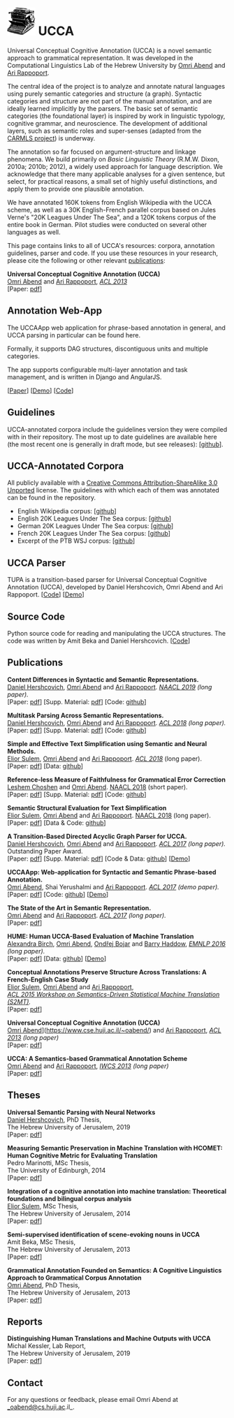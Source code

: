 # ![UCCA logo](logo6.png) UCCA

Universal Conceptual Cognitive Annotation (UCCA) is a novel semantic approach to grammatical representation. It was developed in the Computational Linguistics Lab of the Hebrew University by [Omri Abend](http://www.cs.huji.ac.il/~oabend) and [Ari Rappoport](http://www.cs.huji.ac.il/~arir).

The central idea of the project is to analyze and annotate natural languages using purely semantic categories and structure (a graph). Syntactic categories and structure are not part of the manual annotation, and are ideally learned implicitly by the parsers. The basic set of semantic categories (the foundational layer) is inspired by work in linguistic typology, cognitive grammar, and neuroscience. The development of additional layers, such as semantic roles and super-senses (adapted from the [CARMLS project](https://github.com/nert-gu/streusle/)) is underway.

The annotation so far focused on argument-structure and linkage phenomena. We build primarily on _Basic Linguistic Theory_ (R.M.W. Dixon, 2010a; 2010b; 2012), a widely used approach for language description. We acknowledge that there many applicable analyses for a given sentence, but select, for practical reasons, a small set of highly useful distinctions, and apply them to provide one plausible annotation.

We have annotated 160K tokens from English Wikipedia with the UCCA scheme, as well as a 30K English-French parallel corpus based on Jules Verne's "20K Leagues Under The Sea", and a 120K tokens corpus of the entire book in German. Pilot studies were conducted on several other languages as well.

This page contains links to all of UCCA's resources: corpora, annotation guidelines, parser and code. If you use these resources in your research, please cite the following or other relevant [publications](#publications):

**Universal Conceptual Cognitive Annotation (UCCA)**  
[Omri Abend](https://www.cse.huji.ac.il/~oabend/) and [Ari Rappoport](http://www.cs.huji.ac.il/~arir), _[ACL 2013](http://acl2013.org)_  
\[Paper: [pdf](https://www.aclweb.org/anthology/P13-1023.pdf)\]

## Annotation Web-App

The UCCAApp web application for phrase-based annotation in general, and UCCA parsing in particular can be found here.

Formally, it supports DAG structures, discontiguous units and multiple categories.

The app supports configurable multi-layer annotation and task management, and is written in Django and AngularJS.

\[[Paper](https://www.aclweb.org/anthology/P17-4019.pdf)\] \[[Demo](http://ucca-demo.cs.huji.ac.il)\] \[[Code](https://github.com/omriabnd/UCCA-App)\]

## Guidelines

UCCA-annotated corpora include the guidelines version they were compiled with in their repository. The most up to date guidelines are available here (the most recent one is generally in draft mode, but see releases): \[[github](https://github.com/UniversalConceptualCognitiveAnnotation/docs)\].

## UCCA-Annotated Corpora

All publicly available with a [Creative Commons Attribution-ShareAlike 3.0 Unported](http://creativecommons.org/licenses/by-sa/3.0/) license. The guidelines with which each of them was annotated can be found in the repository.

*   English Wikipedia corpus: \[[github](https://github.com/UniversalConceptualCognitiveAnnotation/UCCA_English-Wiki)\]
*   English 20K Leagues Under The Sea corpus: \[[github](https://github.com/UniversalConceptualCognitiveAnnotation/UCCA_English-20K)\]
*   German 20K Leagues Under The Sea corpus: \[[github](https://github.com/UniversalConceptualCognitiveAnnotation/UCCA_German-20K)\]
*   French 20K Leagues Under The Sea corpus: \[[github](https://github.com/UniversalConceptualCognitiveAnnotation/UCCA_French-20K)\]
*   Excerpt of the PTB WSJ corpus: \[[github](https://github.com/UniversalConceptualCognitiveAnnotation/UCCA_English-WSJ)\]

## UCCA Parser

TUPA is a transition-based parser for Universal Conceptual Cognitive Annotation (UCCA), developed by Daniel Hershcovich, Omri Abend and Ari Rappoport. \[[Code](https://github.com/danielhers/tupa/)\] \[[Demo](http://www.cs.huji.ac.il/~danielh/ucca/)\]

## Source Code

Python source code for reading and manipulating the UCCA structures. The code was written by Amit Beka and Daniel Hershcovich. \[[Code](https://github.com/danielhers/ucca)\]

## Publications

**Content Differences in Syntactic and Semantic Representations.**  
[Daniel Hershcovich](http://www.cs.huji.ac.il/~danielh/), [Omri Abend](https://www.cse.huji.ac.il/~oabend/) and [Ari Rappoport](http://www.cs.huji.ac.il/~arir). _[NAACL 2019](https://naacl2019.org/) (long paper)._  
\[Paper: [pdf](https://www.aclweb.org/anthology/N19-1047.pdf)\] \[Supp. Material: [pdf](https://www.aclweb.org/anthology/attachments/N19-1047.Supplementary.pdf)\] \[Code: [github](https://github.com/danielhers/synsem)\]

**Multitask Parsing Across Semantic Representations.**  
[Daniel Hershcovich](http://www.cs.huji.ac.il/~danielh/), [Omri Abend](https://www.cse.huji.ac.il/~oabend/) and [Ari Rappoport](http://www.cs.huji.ac.il/~arir). _[ACL 2018](http://acl2018.org) (long paper)._  
\[Paper: [pdf](https://www.aclweb.org/anthology/P18-1035.pdf)\] \[Supp. Material: [pdf](https://www.aclweb.org/anthology/attachments/P18-1035.Notes.pdf)\] \[Code: [github](https://github.com/danielhers/tupa)\]

**Simple and Effective Text Simplification using Semantic and Neural Methods.**  
[Elior Sulem](http://www.cs.huji.ac.il/~eliors/), [Omri Abend](https://www.cse.huji.ac.il/~oabend/) and [Ari Rappoport](http://www.cs.huji.ac.il/~arir). _[ACL 2018](http://acl2018.org/)_ (long paper).  
\[Paper: [pdf](https://www.aclweb.org/anthology/P18-1016.pdf)\] \[Data: [github](https://github.com/eliorsulem/simplification-acl2018)\]

**Reference-less Measure of Faithfulness for Grammatical Error Correction**  
[Leshem Choshen](https://ktilana.wixsite.com/leshem-choshen/) and [Omri Abend](https://www.cse.huji.ac.il/~oabend/). [NAACL 2018](http://naacl2018.org/) (short paper).  
\[Paper: [pdf](https://www.aclweb.org/anthology/N18-2020.pdf)\] \[Supp. Material: [pdf](https://www.aclweb.org/anthology/attachments/N18-2020.Notes.pdf)\] \[Code: [github](https://github.com/borgr/USim)\]

**Semantic Structural Evaluation for Text Simplification**  
[Elior Sulem](http://www.cs.huji.ac.il/~eliors/), [Omri Abend](https://www.cse.huji.ac.il/~oabend/) and [Ari Rappoport](http://www.cs.huji.ac.il/~arir). [NAACL 2018](http://naacl2018.org/) (long paper).  
\[Paper: [pdf](https://www.aclweb.org/anthology/N18-1063.pdf)\] \[Data & Code: [github](https://github.com/eliorsulem/SAMSA)\]

**A Transition-Based Directed Acyclic Graph Parser for UCCA.**  
[Daniel Hershcovich](http://www.cs.huji.ac.il/~danielh/), [Omri Abend](https://www.cse.huji.ac.il/~oabend/) and [Ari Rappoport](http://www.cs.huji.ac.il/~arir). _[ACL 2017](http://acl2017.org) (long paper)._ Outstanding Paper Award.  
\[Paper: [pdf](https://www.aclweb.org/anthology/P17-1104.pdf)\] \[Supp. Material: [pdf](https://www.aclweb.org/anthology/attachments/P17-1104.Notes.pdf)\] \[Code & Data: [github](https://github.com/danielhers/tupa/)\] \[[Demo](http://www.cs.huji.ac.il/~danielh/ucca/)\]

**UCCAApp: Web-application for Syntactic and Semantic Phrase-based Annotation.**  
[Omri Abend](https://www.cse.huji.ac.il/~oabend/), Shai Yerushalmi and [Ari Rappoport](http://www.cs.huji.ac.il/~arir). _[ACL 2017](http://acl2017.org) (demo paper)._  
\[Paper: [pdf](https://www.aclweb.org/anthology/P17-4019.pdf)\] \[Code: [github](https://github.com/omriabnd/UCCA-App)\] \[[Demo](http://ucca-demo.cs.huji.ac.il)\]

**The State of the Art in Semantic Representation.**  
[Omri Abend](https://www.cse.huji.ac.il/~oabend/) and [Ari Rappoport](http://www.cs.huji.ac.il/~arir). _[ACL 2017](http://acl2017.org) (long paper)._  
\[Paper: [pdf](https://www.aclweb.org/anthology/P17-1008.pdf)\]

**HUME: Human UCCA-Based Evaluation of Machine Translation**  
[Alexandra Birch](http://homepages.inf.ed.ac.uk/abmayne/), [Omri Abend](https://www.cse.huji.ac.il/~oabend/), [Ondřej Bojar](http://www1.cuni.cz/~obo/) and [Barry Haddow](http://homepages.inf.ed.ac.uk/bhaddow/), _[EMNLP 2016](http://www.emnlp2016.net/) (long paper)._  
\[Paper: [pdf](https://www.aclweb.org/anthology/D16-1134.pdf)\] \[Data: [github](https://github.com/bhaddow/hume-emnlp16)\] \[[Demo](https://www.cse.huji.ac.il/~oabend/hume_demo.html)\]

**Conceptual Annotations Preserve Structure Across Translations: A French-English Case Study**  
[Elior Sulem](http://www.cs.huji.ac.il/~eliors/), [Omri Abend](https://www.cse.huji.ac.il/~oabend/) and [Ari Rappoport](http://www.cs.huji.ac.il/~arir),  
_[ACL 2015 Workshop on Semantics-Driven Statistical Machine Translation (S2MT)](http://hlt.suda.edu.cn/workshop/s2mt/)._  
\[Paper: [pdf](https://www.aclweb.org/anthology/W15-3502.pdf)\]

**Universal Conceptual Cognitive Annotation (UCCA)**  
[Omri Abend](https://www.cse.huji.ac.il/~oabend/)](https://www.cse.huji.ac.il/~oabend/) and [Ari Rappoport](http://www.cs.huji.ac.il/~arir), _[ACL 2013](http://acl2013.org) (long paper)_  
\[Paper: [pdf](https://www.aclweb.org/anthology/P13-1023.pdf)\]

**UCCA: A Semantics-based Grammatical Annotation Scheme**  
[Omri Abend](https://www.cse.huji.ac.il/~oabend/) and [Ari Rappoport](http://www.cs.huji.ac.il/~arir), _[IWCS 2013](http://www.ling.uni-potsdam.de/iwcs2013/) (long paper)_  
\[Paper: [pdf](https://www.aclweb.org/anthology/W13-0101.pdf)\]

## Theses

**Universal Semantic Parsing with Neural Networks**  
[Daniel Hershcovich](https://danielhers.github.io/), PhD Thesis,  
The Hebrew University of Jerusalem, 2019  
\[Paper: [pdf](https://danielhers.github.io/thesis.pdf)\]

**Measuring Semantic Preservation in Machine Translation with HCOMET: Human Cognitive Metric for Evaluating Translation**  
Pedro Marinotti, MSc Thesis,  
The University of Edinburgh, 2014  
\[Paper: [pdf](https://www.cse.huji.ac.il/~oabend/papers/pedro_thesis.pdf)\]

**Integration of a cognitive annotation into machine translation: Theoretical foundations and bilingual corpus analysis**  
[Elior Sulem](http://www.cs.huji.ac.il/~eliors/), MSc Thesis,  
The Hebrew University of Jerusalem, 2014  
\[Paper: [pdf](https://www.cse.huji.ac.il/~oabend/ucca/Elior_Sulem_thesis.pdf)\]

**Semi-supervised identification of scene-evoking nouns in UCCA**  
Amit Beka, MSc Thesis,  
The Hebrew University of Jerusalem, 2013  
\[Paper: [pdf](https://www.cse.huji.ac.il/~oabend/papers/beka_thesis.pdf)\]

**Grammatical Annotation Founded on Semantics: A Cognitive Linguistics Approach to Grammatical Corpus Annotation**  
[Omri Abend](https://www.cse.huji.ac.il/~oabend/), PhD Thesis,  
The Hebrew University of Jerusalem, 2013  
\[Paper: [pdf](https://www.cse.huji.ac.il/~oabend/papers/omri_thesis.pdf)\]

## Reports

**Distinguishing Human Translations and Machine Outputs with UCCA**  
Michal Kessler, Lab Report,  
The Hebrew University of Jerusalem, 2019  
\[Paper: [pdf](https://www.cse.huji.ac.il/~oabend/ucca/michal_lab_summary.pdf)\]

## Contact

For any questions or feedback, please email Omri Abend at _oabend@cs.huji.ac.il_.
